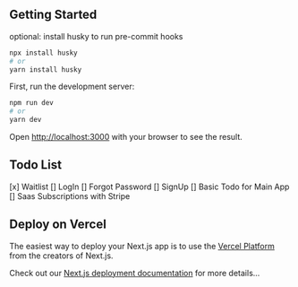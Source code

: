 ## Getting Started

optional: install husky to run pre-commit hooks

```bash
npx install husky
# or
yarn install husky
```

First, run the development server:

```bash
npm run dev
# or
yarn dev
```

Open [http://localhost:3000](http://localhost:3000) with your browser to see the result.

## Todo List

[x] Waitlist
[] LogIn
[] Forgot Password
[] SignUp
[] Basic Todo for Main App
[] Saas Subscriptions with Stripe

## Deploy on Vercel

The easiest way to deploy your Next.js app is to use the [Vercel Platform](https://vercel.com/new?utm_medium=default-template&filter=next.js&utm_source=create-next-app&utm_campaign=create-next-app-readme) from the creators of Next.js.

Check out our [Next.js deployment documentation](https://nextjs.org/docs/deployment) for more details...
